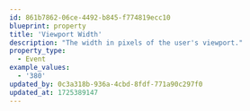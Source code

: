 ```yaml
---
id: 861b7862-06ce-4492-b845-f774819ecc10
blueprint: property
title: 'Viewport Width'
description: "The width in pixels of the user's viewport."
property_type:
  - Event
example_values:
  - '380'
updated_by: 0c3a318b-936a-4cbd-8fdf-771a90c297f0
updated_at: 1725389147
---
```

